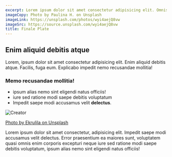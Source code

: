 ```yaml
---
excerpt: Lorem ipsum dolor sit amet consectetur adipisicing elit. Omnis, impedit.
imageCopy: Photo by Paulina H. on Unsplash
imageLink: https://unsplash.com/photos/wyi4aejQ8vw
imageSrc: https://source.unsplash.com/wyi4aejQ8vw
title: Finale Plate
---
```


## Enim aliquid debitis atque
Lorem, ipsum dolor sit amet consectetur adipisicing elit. Enim aliquid debitis atque. Facilis, fuga eum. Explicabo impedit nemo recusandae mollitia!

### Memo recusandae mollitia!
- ipsum alias nemo sint eligendi natus officiis!
- iure sed ratione modi saepe debitis voluptatum
- Impedit saepe modi accusamus velit **delectus**.

![Creator](https://source.unsplash.com/09Egu9N-UyA)

[Photo by Ekrulila on Unsplash](https://unsplash.com/photos/09Egu9N-UyA)

Lorem ipsum dolor sit amet consectetur, adipisicing elit. Impedit saepe modi accusamus velit delectus. Error praesentium ea maiores sunt, voluptatem quasi omnis enim corporis excepturi neque iure sed ratione modi saepe debitis voluptatum, ipsum alias nemo sint eligendi natus officiis!



